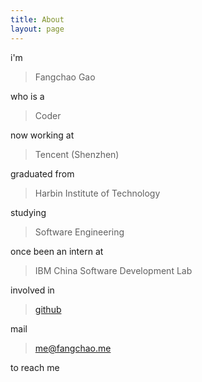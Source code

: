 ```yaml
---
title: About
layout: page
---
```


i'm

> Fangchao Gao

who is a

> Coder

now working at

> Tencent (Shenzhen)

graduated from

> Harbin Institute of Technology

studying

> Software Engineering

once been an intern at

> IBM China Software Development Lab

involved in 

> [github](https://github.com/gfch)

mail 

> [me@fangchao.me](mailto:me@fangchao.me)

to reach me
